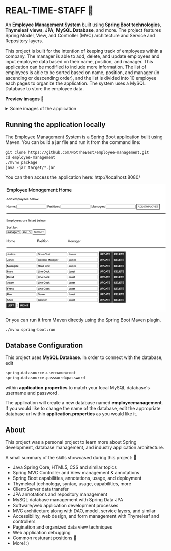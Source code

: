 # REAL-TIME-STAFF :office:

An __Employee Management System__ built using __Spring Boot technologies__, __Thymeleaf views__, __JPA__, __MySQL Database__, and more. The project features Spring Model, View, and Controller (MVC) architecture and Service and Repository layers.

This project is built for the intention of keeping track of employees within a company. The manager is able to add, delete, and update employees and input employee data based on their name, position, and manager. This application can be modified to include more information. The list of employees is able to be sorted based on name, position, and manager (in ascending or descending order), and the list is divided into 10 employee each pages to organize the application. The system uses a MySQL Database to store the employee data.

**Preview images** :small_red_triangle_down:
<details>
<summary>Some images of the application </summary>

* Welcome Page

![Welcome](https://github.com/NotTheBest/employee-management/blob/master/preview-images/welcome.png?raw=true)

* Home

![Home1](https://github.com/NotTheBest/employee-management/blob/master/preview-images/home1.png?raw=true)

* Home (Page 2 with different sort)

![Home2](https://github.com/NotTheBest/employee-management/blob/master/preview-images/home2.png?raw=true)

</details>

## Running the application locally

The Employee Management System is a Spring Boot application built using Maven. You can build a jar file and run it from the command line:

```
git clone https://github.com/NotTheBest/employee-management.git
cd employee-management
./mvnw package
java -jar target/*.jar
```
You can then access the application here: http://localhost:8080/

![Home1](https://github.com/NotTheBest/employee-management/blob/master/preview-images/home1.png?raw=true)

Or you can run it from Maven directly using the Spring Boot Maven plugin.

```
./mvnw spring-boot:run
```

## Database Configuration
This project uses __MySQL Database__. In order to connect with the database, edit 

```
spring.datasource.username=root
spring.datasource.password=password
```
within __application.properties__ to match your local MySQL database's username and password.

The application will create a new database named __employeemanagement__. If you would like to change the name of the database, edit the appropriate database url within __application.properties__ as you would like it.

## About

This project was a personal project to learn more about Spring development, database management, and industry application architecture.

A small summary of the skills showcased during this project: :small_red_triangle_down:

* Java Spring Core, HTML5, CSS and similar topics
* Spring MVC Controller and View management & annotations
* Spring Boot capabilities, annotations, usage, and deployment
* Thymeleaf technology, syntax, usage, capabilities, more
* Client/Server data transfer
* JPA annotations and repository management
* MySQL database management with Spring Data JPA
* Software/web application development processes
* MVC architecture along with DAO, model, service layers, and similar
* Accessibility, web design, and form management with Thymeleaf and controllers
* Pagination and organized data view techniques
* Web application debugging
* Common resturant positions :sushi:
* More! :)
